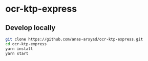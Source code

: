 # ocr-ktp-express

<!-- This is an example OCR server built with [tesseract.js](https://github.com/naptha/tesseract.js) and [express](https://github.com/expressjs/express).<br>It gets spanish and english words from text images, for other languages check [tesseract's languages list](https://github.com/naptha/tesseract.js/blob/master/docs/tesseract_lang_list.md).
 -->
<!-- ## Demo -->

<!-- Upload an image at https://tesseract-express.herokuapp.com and wait for the results. -->

## Develop locally

```sh
git clone https://github.com/anas-arsyad/ocr-ktp-express.git
cd ocr-ktp-express
yarn install
yarn start
```
